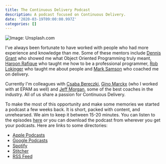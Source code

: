 ```yaml
---
title: The Continuous Delivery Podcast
description: A podcast focused on Continuous Delivery.
date: '2020-03-19T09:00:00.997Z'
categories: []
---
```


![Image: Unsplash.com](https://images.unsplash.com/photo-1506809597993-2bfd54686d37?ixlib=rb-1.2.1&ixid=eyJhcHBfaWQiOjEyMDd9&auto=format&fit=crop&w=1000&q=80)

I've always been fortunate to have worked with people who had more experience and knowledge than me. Some of these mentors include [Dennis Grant](https://www.linkedin.com/in/dennis-grant-9a49175/) who showed me what Object Oriented Programming truly meant, [Haroon Rafique](https://sessionize.com/haroon-rafique/) who taught me how to be a professional programmer, [Rob Lokinger](https://www.linkedin.com/in/rob-lokinger-5b9253/) who taught me about people and [Mark Samson](https://www.linkedin.com/in/marksamson/) who coached me on delivery.

Currently I'm colleagues with [Csaba Bereczki](https://www.linkedin.com/in/cbereczki/), [Gino Marckx](https://www.linkedin.com/in/ginomarckx/) (who I worked with at EPAM as well) and [Jeff Morgan](https://www.linkedin.com/in/jeffmorgan5/), some of the best coaches in the industry. All of us share a passion for Continuous Delivery. 

To make the most of this opportunity and make some memories we started a podcast a few weeks back. It is short, packed with content, and unrehearsed. We aim to keep it between 15-20 minutes.  You can listen to the episodes [here](https://continuousdeliverypodcast.buzzsprout.com/) or you can download the podcast from wherever you get your podcasts. Here are links to some directories:
 
- [Apple Podcasts](https://podcasts.apple.com/ca/podcast/the-continuous-delivery-podcast/id1499579910)
- [Google Podcasts](https://podcasts.google.com/?feed=aHR0cHM6Ly9mZWVkcy5idXp6c3Byb3V0LmNvbS84ODM4NTgucnNz&ved=0CAAQ4aUDahcKEwiQgaCp_6boAhUAAAAAHQAAAAAQAQ&hl=en-CA)
- [Spotify](https://open.spotify.com/show/4FV9NFksNm30PdrnqwdQp0)
- [Stitcher](https://www.stitcher.com/podcast/zarar-siddiqi/the-continuous-delivery-podcast)
- [RSS Feed](https://feeds.buzzsprout.com/883858.rss)
